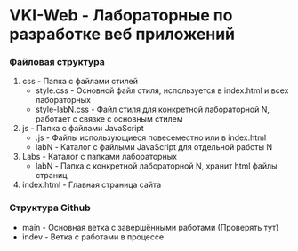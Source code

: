# VKI-Web - Лабораторные по разработке веб приложений
### Файловая структура
1. css - Папка с файлами стилей 
    - style.css - Основной файл стиля, используется в index.html и всех лабораторных
    - style-labN.css - Файл стиля для конкретной лабораторной N, работает с связке с основным стилем
2. js - Папка с файлами JavaScript
    - .js - Файлы использующиеся повесеместно или в index.html
    - labN - Каталог с файлыми JavaScript для отдельной работы N
3. Labs - Каталог с папками лабораторных
    - labN - Папка с конкретной лабораторной N, хранит html файлы страниц
4. index.html - Главная страница сайта

### Структура Github
* main - Основная ветка с завершёнными работами (Проверять тут)
* indev - Ветка с работами в процессе